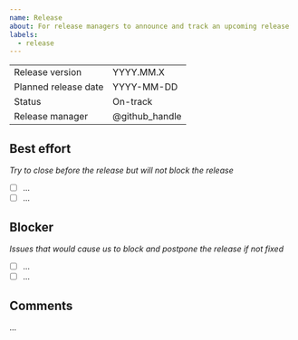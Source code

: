 ```yaml
---
name: Release
about: For release managers to announce and track an upcoming release
labels:
  - release
---
```


<!-- This issue template is intended for release managers to use to
track progress on an upcoming release. If you're not a release manager,
but would like to request a new release, please open a new issue
in https://github.com/dask/community/issues that does not use the
"Release" template -->

|  |  |
| --- | --- |
| Release version | YYYY.MM.X |
| Planned release date | YYYY-MM-DD |
| Status | On-track |
| Release manager | @github_handle |

## Best effort

_Try to close before the release but will not block the release_

- [ ] ...
- [ ] ...

## Blocker

_Issues that would cause us to block and postpone the release if not fixed_

- [ ] ...
- [ ] ...

## Comments

...